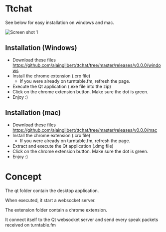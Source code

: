 # Ttchat

See below for easy installation on windows and mac.

![Screen shot 1](/alaingilbert/ttchat/raw/master/img1.png)

## Installation (Windows)

- Download these files https://github.com/alaingilbert/ttchat/tree/master/releases/v0.0.0/windows
- Install the chrome extension (.crx file)
  - If you were already on turntable.fm, refresh the page.
- Execute the Qt application (.exe file into the zip)
- Click on the chrome extension button. Make sure the dot is green.
- Enjoy :)

## Installation (mac)

- Download these files https://github.com/alaingilbert/ttchat/tree/master/releases/v0.0.0/mac
- Install the chrome extension (.crx file)
  - If you were already on turntable.fm, refresh the page.
- Extract and execute the Qt application (.dmg file)
- Click on the chrome extension button. Make sure the dot is green.
- Enjoy :)


# Concept

The qt folder contain the desktop application.

When executed, it start a websocket server.

The extension folder contain a chrome extension.

It connect itself to the Qt websocket server and send every speak packets received on turntable.fm
